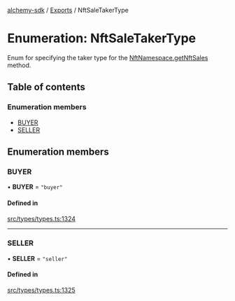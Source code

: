 [alchemy-sdk](../README.md) / [Exports](../modules.md) / NftSaleTakerType

# Enumeration: NftSaleTakerType

Enum for specifying the taker type for the [NftNamespace.getNftSales](../classes/NftNamespace.md#getnftsales)
method.

## Table of contents

### Enumeration members

- [BUYER](NftSaleTakerType.md#buyer)
- [SELLER](NftSaleTakerType.md#seller)

## Enumeration members

### BUYER

• **BUYER** = `"buyer"`

#### Defined in

[src/types/types.ts:1324](https://github.com/alchemyplatform/alchemy-sdk-js/blob/aeb51c8/src/types/types.ts#L1324)

___

### SELLER

• **SELLER** = `"seller"`

#### Defined in

[src/types/types.ts:1325](https://github.com/alchemyplatform/alchemy-sdk-js/blob/aeb51c8/src/types/types.ts#L1325)
